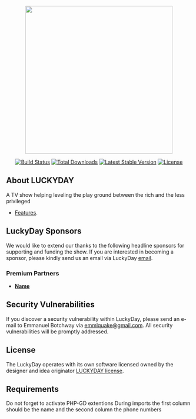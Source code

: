 <p align="center"><a href="#" target="_blank"><img src="#" width="400"></a></p>

<p align="center">
<a href="#"><img src="#" alt="Build Status"></a>
<a href="#"><img src="#" alt="Total Downloads"></a>
<a href="#"><img src="#" alt="Latest Stable Version"></a>
<a href="#"><img src="#" alt="License"></a>
</p>

## About LUCKYDAY

A TV show helping leveling the play ground between the rich and the less privileged

-   [Features](Link).

## LuckyDay Sponsors

We would like to extend our thanks to the following headline sponsors for supporting and funding the show. If you are interested in becoming a sponsor, please kindly send us an email via LuckyDay [email](mailto:#).

### Premium Partners

-   **[Name](Link)**

## Security Vulnerabilities

If you discover a security vulnerability within LuckyDay, please send an e-mail to Emmanuel Botchway via [emmlquake@gmail.com](mailto:emmlquake@gmail.com). All security vulnerabilities will be promptly addressed.

## License

The LuckyDay operates with its own software licensed owned by the designer and idea originator [LUCKYDAY license](#).

## Requirements

Do not forget to activate PHP-GD extentions
During imports the first column should be the name and the second column the phone numbers
